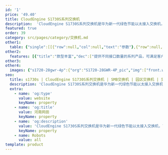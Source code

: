 ```yaml
---
id: '1'
price: '49.40'
title: CloudEngine S1730S系列交换机
description:  'CloudEngine S1730S系列交换机是华为新一代绿色节能以太接入交换机，可广泛应用于中小企业、网吧、酒店、学校等以太接入场景。'
featured: true
order: 39
category: src/pages/category/交换机.md
other1: 
  table: {"single":[[{"row":null,"col":null,"text":"参数"},{"row":null,"col":null,"text":"S1730S-L4P4T-A\nS1730S-L8T-A\nS1730S-L8P-A"},{"row":null,"col":null,"text":"S1730S-L16T-A\nS1730S-L16P-A"},{"row":null,"col":null,"text":"S1730S-L24T-A\nS1730S-L24TR-A\nS1730S-L24P-A*"}],[{"row":null,"col":null,"text":"包转发率"},{"row":null,"col":null,"text":"12Mpps"},{"row":null,"col":null,"text":"24Mpps"},{"row":null,"col":null,"text":"36Mpps"}],[{"row":null,"col":null,"text":"交换容量"},{"row":null,"col":null,"text":"16Gbps"},{"row":null,"col":null,"text":"32Gbps"},{"row":null,"col":null,"text":"48Gbps"}],[{"row":null,"col":null,"text":"固定端口"},{"row":null,"col":null,"text":"8个10/100/1000BASE-T以太网端口"},{"row":null,"col":null,"text":"16个10/100/1000BASE-T以太网端口"},{"row":null,"col":null,"text":"24个10/100/1000BASE-T以太网端口"}],[{"row":null,"col":null,"text":"散热"},{"row":null,"col":null,"text":"无风扇，自然散热"},{"row":null,"col":null,"text":"无风扇，自然散热"},{"row":null,"col":null,"text":"无风扇，自然散热（*标记款型为风冷散热）"}]]}
other2:
  features: [{"title":"款型丰富","dec":["提供不同接口数量的系列产品，可满足客户不同应用场景需求。"]},{"title":"静音节能","dec":["支持端口低耗电闲置模式，大幅降低功耗；采用无风扇静音设计，降低整机功耗，同时让您免除噪音的烦扰"]},{"title":"无阻塞转发","dec":["提供二三层线速交换能力，所有端口无阻塞转发"]}]
other3: 
other4:
  images: {"s1720-28gwr-4p":{"org":"S1720-28GWR-4P_pic","img":["front.webp","front_left.webp","front_right.webp","front_top.webp","rear.webp","rear_top.webp"]}}
seo:
  title: s1730s | CloudEngine S1730S系列交换机 | SMB交换机 | 园区交换机 | 交换机 | 企业网络
  description: 'CloudEngine S1730S系列交换机是华为新一代绿色节能以太接入交换机，可广泛应用于中小企业、网吧、酒店、学校等以太接入场景。'
  extra:
    - name: 'og:type'
      value: website
      keyName: property
    - name: 'og:title'
      value: 河南网田
      keyName: property
    - name: 'og:description'
      value: 'CloudEngine S1730S系列交换机是华为新一代绿色节能以太接入交换机，可广泛应用于中小企业、网吧、酒店、学校等以太接入场景。'
      keyName: property
    - name: Robots
      value: all
template: product
---
```

